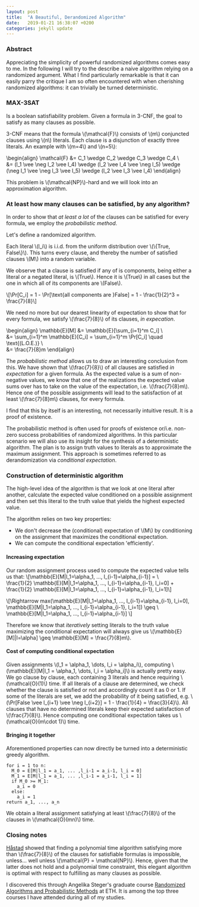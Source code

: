 ```yaml
---
layout: post
title:  "A Beautiful, Derandomized Algorithm"
date:   2019-01-21 16:38:07 +0200
categories: jekyll update
---
```

<script type="text/javascript" async
src="https://cdnjs.cloudflare.com/ajax/libs/mathjax/2.7.1/MathJax.js?
config=TeX-AMS-MML_HTMLorMML"></script>

### Abstract
Appreciating the simplicity of powerful randomized algorithms comes easy to me. In the following I will try to the describe a naive algorithm relying on a randomized argument. What I find particularly remarkable is that it can easily parry the critique I am so often encountered with when cherishing randomized algorithms: it can trivially be turned deterministic.

### MAX-3SAT
Is a boolean satisfiability problem. Given a formula in 3-CNF, the goal to satisfy as many clauses as possible.

3-CNF means that the formula \\(\mathcal{F}\\) consists of \\(m\\) conjuncted clauses using \\(n\\) literals. Each clause is a disjunction of exactly three literals. An example with \\(m=4\\) and \\(n=5\\):

\begin{align}
\mathcal{F} &= C_1 \wedge C_2 \wedge C_3 \wedge C_4 \\\
&= (l_1 \vee \neg l_2 \vee l_4) \wedge (l_2 \vee l_4 \vee \neg l_5) \wedge (\neg l_1 \vee \neg l_3 \vee l_5)  \wedge (l_2 \vee l_3 \vee l_4)
\end{align}

This problem is \\(\mathcal{NP}\\)-hard and we will look into an approximation algorithm.

### At least how many clauses can be satisfied, by any algorithm?
In order to show that _at least a lot_ of the clauses can be satisfied for every formula, we employ the _probabilistic method_.

Let's define a randomized algorithm.

Each literal \\(l_i\\) is i.i.d. from the
uniform distribution over \\(\\{True, False\\}\\). This turns every clause, and thereby the number of satisfied clauses \\(M\\) into a random variable.

We observe that a clause is satisfied if any of is components, being either a literal or a negated literal, is \\(True\\). Hence it is \\(True\\) in all cases but the one in which all of its components are \\(False\\).

\\[\Pr[C_i] = 1 - \Pr[\text{all components are }False] = 1 - \frac{1}{2}^3 = \frac{7}{8}\\]

We need no more but our dearest linearity of expectation to show that for every formula, we satisfy \\(\frac{7}{8}\\) of its clauses, _in expecation_.

\begin{align}
\mathbb{E}[M] &= \mathbb{E}[\sum_{i=1}^m C_i] \\\
&= \sum_{i=1}^m \mathbb{E}[C_i] = \sum_{i=1}^m \Pr[C_i] \quad \text{(L.O.E.)} \\\
&= \frac{7}{8}m
\end{align}

The _probabilistic method_ allows us to draw an interesting conclusion from this. We have shown that \\(\frac{7}{8}\\) of all clauses are satisfied _in expectation_ for a given formula. As the expected value is a sum of non-negative values, we know that one of the realizations the expected value sums over has to take on the value of the expectation, i.e. \\(\frac{7}{8}m\\). Hence one of the possible assignments will lead to the satisfaction of at least \\(\frac{7}{8}m\\) clauses, for every formula.

I find that this by itself is an interesting, not necessarily intuitive result. It is a proof of existence.

The probabilistic method is often used for proofs of existence or/i.e. non-zero success probabilities of randomized algorithms. In this particular scenario we will also use its insight for the synthesis of a deterministic algorithm. The plan is to assign truth values to literals as to approximate the maximum assignment. This approach is sometimes referred to as derandomization via _conditional expectation_.

### Construction of deterministic algorithm

The high-level idea of the algorithm is that we look at one literal after another, calculate the expected value conditioned on a possible assignment and then set this literal to the truth value that yields the highest expected value.

The algorithm relies on two key properties:
* We don't decrease the (conditional) expectation of \\(M\\) by conditioning on the assignment that maximizes the conditional expectation.
* We can compute the conditional expectation 'efficiently'.

#### Increasing expectation
Our random assignment process used to compute the expected value tells us that:
\\[\mathbb{E}[M|l_1=\alpha_1, ..., l_{i-1}=\alpha_{i-1}] = \\\
\frac{1}{2} \mathbb{E}[M|l_1=\alpha_1, ..., l_{i-1}=\alpha_{i-1}, l_i=0] + \frac{1}{2}
\mathbb{E}[M|l_1=\alpha_1, ..., l_{i-1}=\alpha_{i-1}, l_i=1]\\]

\\[\Rightarrow max(\mathbb{E}[M|l_1=\alpha_1, ..., l_{i-1}=\alpha_{i-1}, l_i=0],\
\mathbb{E}[M|l_1=\alpha_1, ..., l_{i-1}=\alpha_{i-1}, l_i=1]) \geq \\\
\mathbb{E}[M|l_1=\alpha_1, ..., l_{i-1}=\alpha_{i-1}]
\\]

Therefore we know that _iteratively_ setting literals to the truth value maximizing the conditional expectation will always give us  \\(\mathbb{E}[M]\|l=\alpha] \geq \mathbb{E}[M] = \frac{7}{8}m\\).

#### Cost of computing conditional expectation
Given assignments \\(l_1 = \alpha_1, \dots, l_i = \alpha_i\\), computing \\(\mathbb{E}[M\|l_1 = \alpha_1, \dots, l_i = \alpha_i]\\) is actually pretty easy. We go clause by clause, each containing 3 literals and hence requiring \\(\mathcal{O}(1)\\) time. If all literals of a clause are determined, we check whether the clause is satisfied or not and accordingly count it as 0 or 1. If some of the literals are set, we add the probability of it being satisfied, e.g. \\(\Pr[False \vee l_{i+1} \vee \neg l_{i+2}] = 1 - \frac{1}{4} = \frac{3}{4}\\). All clauses that have no determined literals keep their expected satisfaction of \\(\\frac{7}{8}\\). Hence computing one conditional expectation takes us \\(\mathcal{O}(m\cdot 1)\\) time.

#### Bringing it together
Aforementioned properties can now directly be turned into a deterministic greedy algorithm.

```
for i = 1 to n:
  M_0 = E[M|l_1 = a_1, ... ,l_i-1 = a_i-1, l_i = 0]
  M_1 = E[M|l_1 = a_1, ... ,l_i-1 = a_i-1, l_i = 1]
  if M_0 >= M_1:
    a_i = 0
  else:
    a_i = 1
return a_1, ..., a_n
```

We obtain a literal assignment satisfying at least \\(\frac{7}{8}\\) of the clauses in \\(\mathcal{O}(mn)\\) time.

### Closing notes

[Håstad](https://dl.acm.org/citation.cfm?doid=502090.502098) showed that finding a polynomial time algorithm satisfying more than \\(\frac{7}{8}\\) of the clauses for satisfiable formulas is impossible, unless... well unless \\(\mathcal{P} = \mathcal{NP}\\). Hence, given that the latter does not hold and a polynomial time constraint, this elegant algorithm is optimal with respect to fulfilling as many clauses as possible.

I discovered this through Angelika Steger's graduate course [Randomized Algorithms and Probabilistic Methods](https://www.cadmo.ethz.ch/education/lectures/HS18/RandAlg/index.html) at ETH. It is among the top three courses I have attended during all of my studies.
